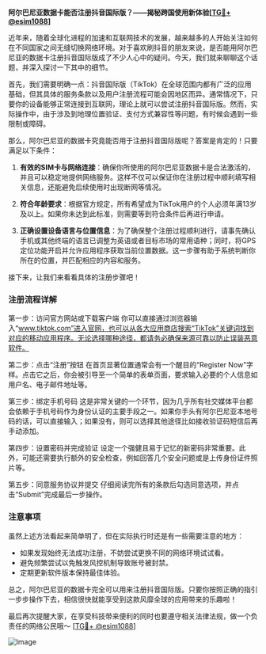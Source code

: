 **阿尔巴尼亚数据卡能否注册抖音国际版？——揭秘跨国使用新体验[[TG💪+ @esim1088](https://t.me/s/esim1088)]**

近年来，随着全球化进程的加速和互联网技术的发展，越来越多的人开始关注如何在不同国家之间无缝切换网络环境。对于喜欢刷抖音的朋友来说，是否能用阿尔巴尼亚的数据卡注册抖音国际版成了不少人心中的疑问。今天，我们就来聊聊这个话题，并深入探讨一下其中的细节。

首先，我们需要明确一点：抖音国际版（TikTok）在全球范围内都有广泛的应用基础，但其具体的服务条款以及用户注册流程可能会因地区而异。通常情况下，只要你的设备能够正常连接到互联网，理论上就可以尝试注册抖音国际版。然而，实际操作中，由于涉及到地理位置验证、支付方式兼容性等问题，有时候会遇到一些限制或障碍。

那么，阿尔巴尼亚的数据卡究竟能否用于注册抖音国际版呢？答案是肯定的！只要满足以下条件：

1. **有效的SIM卡与网络连接**：确保你所使用的阿尔巴尼亚数据卡是合法激活的，并且可以稳定地提供网络服务。这样不仅可以保证你在注册过程中顺利填写相关信息，还能避免后续使用时出现断网等情况。

2. **符合年龄要求**：根据官方规定，所有希望成为TikTok用户的个人必须年满13岁及以上。如果你未达到此标准，则需要等到符合条件后再进行申请。

3. **正确设置设备语言与位置信息**：为了确保整个注册过程顺利进行，请事先确认手机或其他终端的语言已调整为英语或者目标市场的常用语种；同时，将GPS定位功能开启并允许应用程序获取当前位置数据。这一步骤有助于系统判断你所在的位置，并匹配相应的内容和服务。

接下来，让我们来看看具体的注册步骤吧！

### 注册流程详解

第一步：访问官方网站或下载客户端
你可以直接通过浏览器输入“www.tiktok.com”进入官网，也可以从各大应用商店搜索“TikTok”关键词找到对应的移动应用程序。无论选择哪种途径，都请务必确保来源可靠以防止误装恶意软件。

第二步：点击“注册”按钮
在首页显著位置通常会有一个醒目的“Register Now”字样。点击它之后，你会被引导至一个简单的表单页面，要求输入必要的个人信息如用户名、电子邮件地址等。

第三步：绑定手机号码
这是非常关键的一个环节，因为几乎所有社交媒体平台都会依赖于手机号码作为身份认证的主要手段之一。如果你手头有阿尔巴尼亚本地号码的话，可以直接输入；如果没有，则可以选择其他途径比如接收验证码短信后再手动添加。

第四步：设置密码并完成验证
设定一个强健且易于记忆的新密码非常重要。此外，可能还需要执行额外的安全检查，例如回答几个安全问题或是上传身份证件照片等。

第五步：同意服务协议并提交
仔细阅读完所有的条款后勾选同意选项，并点击“Submit”完成最后一步操作。

### 注意事项

虽然上述方法看起来简单明了，但在实际执行时还是有一些需要注意的地方：
- 如果发现始终无法成功注册，不妨尝试更换不同的网络环境试试看。
- 避免频繁尝试以免触发风控机制导致账号被封禁。
- 定期更新软件版本保持最佳体验。

总之，阿尔巴尼亚的数据卡完全可以用来注册抖音国际版。只要你按照正确的指引一步步操作下去，相信很快就能享受到这款风靡全球的应用带来的乐趣啦！

最后再次提醒大家，在享受科技带来便利的同时也要遵守相关法律法规，做一个负责任的网络公民哦～ [[TG💪+ @esim1088](https://t.me/s/esim1088)] 

![Image](https://i.postimg.cc/4NQfJmqS/Snipaste-2025-05-13-00-14-12.png)